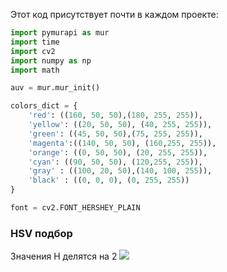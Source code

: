 Этот код присутствует почти в каждом проекте:
```python
import pymurapi as mur
import time
import cv2 
import numpy as np
import math

auv = mur.mur_init()

colors_dict = {
    'red': ((160, 50, 50),(180, 255, 255)),
    'yellow': ((20, 50, 50), (40, 255, 255)),
    'green': ((45, 50, 50),(75, 255, 255)),
    'magenta':((140, 50, 50), (160,255, 255)),
    'orange': ((0, 50, 50), (20, 255, 255)),
    'cyan': ((90, 50, 50), (120,255, 255)),
    'gray' : ((100, 20, 50),(140, 100, 255)),
    'black' : ((0, 0, 0), (0, 255, 255))
}

font = cv2.FONT_HERSHEY_PLAIN 
```

### HSV подбор
Значения H делятся на 2
![](photo_5456372920545826920_y.jpg)


